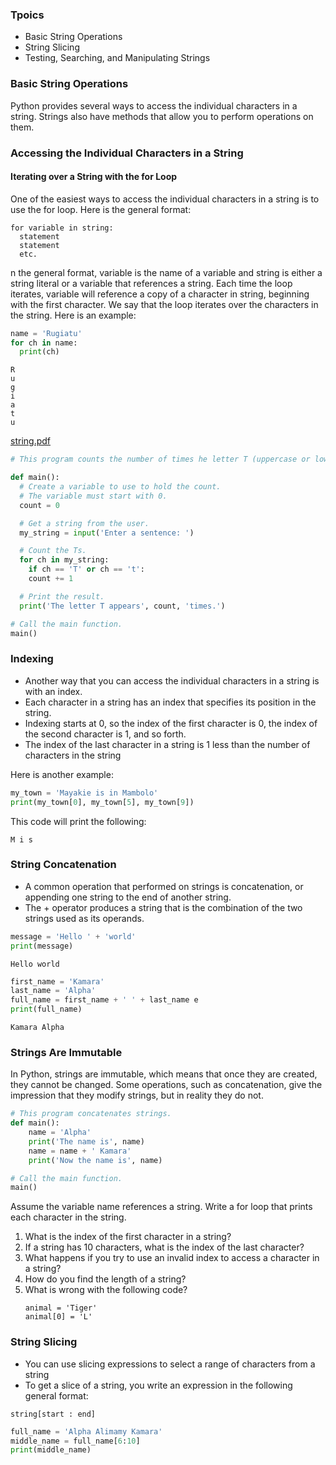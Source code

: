 ### Tpoics
- Basic String Operations
- String Slicing
- Testing, Searching, and Manipulating Strings

### Basic String Operations
Python provides several ways to access the individual characters in a string. Strings also have methods that allow you to perform operations on them.

### Accessing the Individual Characters in a String
#### Iterating over a String with the for Loop
One of the easiest ways to access the individual characters in a string is to use the for loop. Here is the general format:
```
for variable in string:
  statement
  statement
  etc.
```
n the general format, variable is the name of a variable and string is either a string
literal or a variable that references a string. Each time the loop iterates, variable will reference a copy of a character in string, beginning with the first character. We say that the
loop iterates over the characters in the string. Here is an example:
```python
name = 'Rugiatu'
for ch in name:
  print(ch)
```
```
R
u
g
i
a
t
u
```
[string.pdf](./string.pdf)

```python
# This program counts the number of times he letter T (uppercase or lowercase) appears in a string.

def main():
  # Create a variable to use to hold the count.
  # The variable must start with 0.
  count = 0

  # Get a string from the user.
  my_string = input('Enter a sentence: ')

  # Count the Ts.
  for ch in my_string:
    if ch == 'T' or ch == 't':
    count += 1

  # Print the result.
  print('The letter T appears', count, 'times.')

# Call the main function.
main()
```

### Indexing
- Another way that you can access the individual characters in a string is with an index.
- Each character in a string has an index that specifies its position in the string.
- Indexing starts at 0, so the index of the first character is 0, the index of the second character is 1, and so forth.
- The index of the last character in a string is 1 less than the number of characters in the string

Here is another example:
```python
my_town = 'Mayakie is in Mambolo'
print(my_town[0], my_town[5], my_town[9])
```
This code will print the following:
```
M i s
```

### String Concatenation
- A common operation that performed on strings is concatenation, or appending one string to the end of another string.
- The + operator produces a string that is the combination of the two strings used as its operands.
```python
message = 'Hello ' + 'world'
print(message)
```
```
Hello world
```
```python
first_name = 'Kamara' 
last_name = 'Alpha' 
full_name = first_name + ' ' + last_name e
print(full_name)
```
```
Kamara Alpha
```
### Strings Are Immutable
In Python, strings are immutable, which means that once they are created, they cannot be changed. Some operations, such as concatenation, give the impression that they modify strings, but in reality they do not.
```python
# This program concatenates strings.
def main():
    name = 'Alpha'
    print('The name is', name)
    name = name + ' Kamara'
    print('Now the name is', name)

# Call the main function.
main()
```

Assume the variable name references a string. Write a for loop that prints each character in the string.
1. What is the index of the first character in a string?
2. If a string has 10 characters, what is the index of the last character?
3. What happens if you try to use an invalid index to access a character in a string?
4. How do you find the length of a string?
5. What is wrong with the following code?
    ```
    animal = 'Tiger'
    animal[0] = 'L'
    ```

### String Slicing
- You can use slicing expressions to select a range of characters from a string
- To get a slice of a string, you write an expression in the following general format:

```
string[start : end]
```
```python
full_name = 'Alpha Alimamy Kamara'
middle_name = full_name[6:10]
print(middle_name)
```
